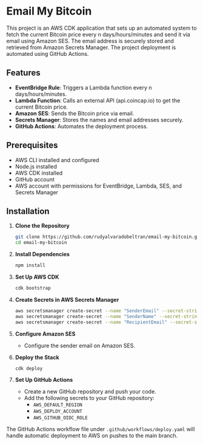 # Email My Bitcoin

This project is an AWS CDK application that sets up an automated system to fetch the current Bitcoin price every n days/hours/minutes and send it via email using Amazon SES. The email address is securely stored and retrieved from Amazon Secrets Manager. The project deployment is automated using GitHub Actions.

## Features

- **EventBridge Rule**: Triggers a Lambda function every n days/hours/minutes.
- **Lambda Function**: Calls an external API (api.coincap.io) to get the current Bitcoin price.
- **Amazon SES**: Sends the Bitcoin price via email.
- **Secrets Manager**: Stores the names and email addresses securely.
- **GitHub Actions**: Automates the deployment process.

## Prerequisites

- AWS CLI installed and configured
- Node.js installed
- AWS CDK installed
- GitHub account
- AWS account with permissions for EventBridge, Lambda, SES, and Secrets Manager

## Installation

1. **Clone the Repository**
    ```bash
    git clone https://github.com/rudyalvaradobeltran/email-my-bitcoin.git
    cd email-my-bitcoin
    ```

2. **Install Dependencies**
    ```bash
    npm install
    ```

3. **Set Up AWS CDK**
    ```bash
    cdk bootstrap
    ```

4. **Create Secrets in AWS Secrets Manager**
    ```bash
    aws secretsmanager create-secret --name "SenderEmail" --secret-string "{\"SenderEmail\":\"your-email@example.com\"}"
    aws secretsmanager create-secret --name "SenderName" --secret-string "{\"SenderName\":\"sender-name\"}"
    aws secretsmanager create-secret --name "RecipientEmail" --secret-string "{\"RecipientEmail\":\"recipient-email@example.com\"}"
    ```
5. **Configure Amazon SES**

    - Configure the sender email on Amazon SES.

6. **Deploy the Stack**
    ```bash
    cdk deploy
    ```

7. **Set Up GitHub Actions**
    - Create a new GitHub repository and push your code.
    - Add the following secrets to your GitHub repository:
        - `AWS_DEFAULT_REGION`
        - `AWS_DEPLOY_ACCOUNT`
        - `AWS_GITHUB_OIDC_ROLE`

The GitHub Actions workflow file under `.github/workflows/deploy.yaml` will handle automatic deployment to AWS on pushes to the main branch.

